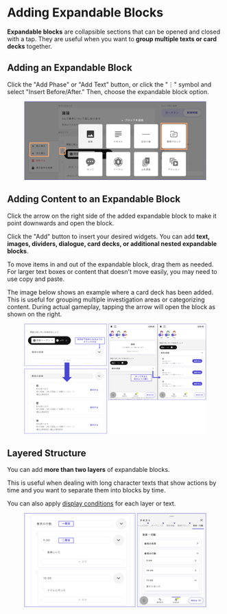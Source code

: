 # Adding Expandable Blocks

**Expandable blocks** are collapsible sections that can be opened and closed with a tap. They are useful when you want to **group multiple texts or card decks** together.

## Adding an Expandable Block

Click the "Add Phase" or "Add Text" button, or click the "⋮" symbol and select "Insert Before/After." Then, choose the expandable block option.

<figure><img src="../.gitbook/assets/image.png" alt=""><figcaption></figcaption></figure>

## Adding Content to an Expandable Block

Click the arrow on the right side of the added expandable block to make it point downwards and open the block.

Click the "Add" button to insert your desired widgets. You can add **text, images, dividers, dialogue, card decks, or additional nested expandable blocks**.

To move items in and out of the expandable block, drag them as needed. For larger text boxes or content that doesn't move easily, you may need to use copy and paste.

The image below shows an example where a card deck has been added. This is useful for grouping multiple investigation areas or categorizing content. During actual gameplay, tapping the arrow will open the block as shown on the right.

<figure><img src="../.gitbook/assets/image (1).png" alt=""><figcaption></figcaption></figure>

## Layered Structure

You can add **more than two layers** of expandable blocks.

This is useful when dealing with long character texts that show actions by time and you want to separate them into blocks by time.

You can also apply [display conditions](text-customize.md) for each layer or text.

<figure><img src="../.gitbook/assets/image (2).png" alt=""><figcaption></figcaption></figure>

